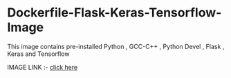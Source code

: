 # Dockerfile-Flask-Keras-Tensorflow-Image

This image contains pre-installed Python , GCC-C++ , Python Devel , Flask , Keras and Tensorflow <br/>

IMAGE LINK :- [click here](https://hub.docker.com/r/manas2712/flask-keras-tensorflow)
